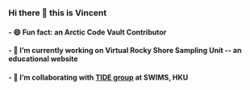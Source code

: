
### Hi there 👋 this is Vincent


#### - 😄 Fun fact: an Arctic Code Vault Contributor
#### - 🔭 I’m currently working on Virtual Rocky Shore Sampling Unit -- an educational website
#### - 👯 I’m collaborating with [TIDE group](https://www.tidehku.com/) at SWIMS, HKU
<br>

<!-- ![Anurag's github stats](https://github-readme-stats.vercel.app/api?username=Vicellken&show_icons=true&count_private=true&hide=issues) -->

<!-- [![Top Langs](https://github-readme-stats.vercel.app/api/top-langs/?username=Vicellken&count_private=true&layout=compact)](https://github.com/Vicellken/github-readme-stats) -->


<!--
**Vicellken/Vicellken** is a ✨ _special_ ✨ repository because its `README.md` (this file) appears on your GitHub profile.

Here are some ideas to get you started:

- 🔭 I’m currently working on ...
- 🌱 I’m currently learning ...
- 👯 I’m looking to collaborate on ...
- 🤔 I’m looking for help with ...
- 💬 Ask me about ...
- 📫 How to reach me: ...
- 😄 Pronouns: ...
- ⚡ Fun fact: ...
-->
